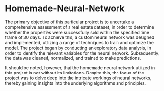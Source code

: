 # Homemade-Neural-Network
The primary objective of this particular project is to undertake a comprehensive assessment of a real estate dataset, in order to determine whether the properties were successfully sold within the specified time frame of 30 days. To achieve this, a custom neural network was designed and implemented, utilizing a range of techniques to train and optimize the model. The project began by conducting an exploratory data analysis, in order to identify the relevant variables for the neural network. Subsequently, the data was cleaned, normalized, and trained to make predictions.

It should be noted, however, that the homemade neural network utilized in this project is not without its limitations. Despite this, the focus of the project was to delve deep into the intricate workings of neural networks, thereby gaining insights into the underlying algorithms and principles. 
